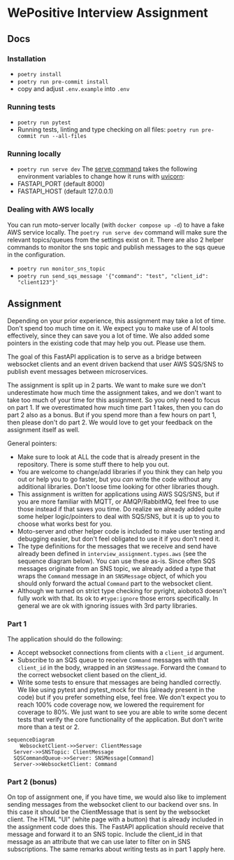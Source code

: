 # WePositive Interview Assignment

## Docs

### Installation
* `poetry install`
* `poetry run pre-commit install`
* copy and adjust `.env.example` into `.env`

### Running tests
* `poetry run pytest`
* Running tests, linting and type checking on all files: `poetry run pre-commit run --all-files`

### Running locally
* `poetry run serve dev`
The [serve command](interview_assignment/management/serve.py) takes the following environment variables
to change how it runs with [uvicorn](https://www.uvicorn.org/settings/#http):
* FASTAPI_PORT (default 8000)
* FASTAPI_HOST (default 127.0.0.1)

### Dealing with AWS locally
You can run moto-server locally (with `docker compose up -d`) to have a fake AWS service locally. The `poetry run serve dev` command will make sure the relevant topics/queues from the settings exist on it.
There are also 2 helper commands to monitor the sns topic and publish messages to the sqs queue in the configuration.
* `poetry run monitor_sns_topic`
* `poetry run send_sqs_message '{"command": "test", "client_id": "client123"}'`

## Assignment
Depending on your prior experience, this assignment may take a lot of time. Don't spend too much time on it. We expect you to make use of AI tools effectively, since they can save you a lot of time. We also added some pointers in the existing code that may help you out. Please use them.

The goal of this FastAPI application is to serve as a bridge between websocket clients and an event driven backend that user AWS SQS/SNS to publish event messages between microservices.

The assignment is split up in 2 parts. We want to make sure we don't underestimate how much time the assignment takes, and we don't want to take too much of your time for this assignment. So you only need to focus on part 1. If we overestimated how much time part 1 takes, then you can do part 2 also as a bonus. But if you spend more than a few hours on part 1, then please don't do part 2. We would love to get your feedback on the assignment itself as well.


General pointers:
* Make sure to look at ALL the code that is already present in the repository. There is some stuff there to help you out.
* You are welcome to change/add libraries if you think they can help you out or help you to go faster, but you *can* write the code without any additional libraries. Don't loose time looking for other libraries though.
* This assignment is written for applications using AWS SQS/SNS, but if you are more familiar with MQTT, or AMQP/RabbitMQ, feel free to use those instead if that saves you time. Do realize we already added quite some helper logic/pointers to deal with SQS/SNS, but it is up to you to choose what works best for you.
* Moto-server and other helper code is included to make user testing and debugging easier, but don't feel obligated to use it if you don't need it.
* The type definitions for the messages that we receive and send have already been defined in `interview_assignment.types.aws` (see the sequence diagram below). You can use these as-is. Since often SQS messages originate from an SNS topic, we already added a type that wraps the `Command` message in an `SNSMessage` object, of which you should only forward the actual `Command` part to the websocket client.
* Although we turned on strict type checking for pyright, aioboto3 doesn't fully work with that. Its ok to `#type:ignore` those errors specifically. In general we are ok with ignoring issues with 3rd party libraries.


### Part 1
The application should do the following:
* Accept websocket connections from clients with a `client_id` argument.
* Subscribe to an SQS queue to receive `Command` messages with that `client_id` in the body, wrapped in an `SNSMessage`. Forward the `Command` to the correct websocket client based on the client_id.
* Write some tests to ensure that messages are being handled correctly. We like using pytest and pytest_mock for this (already present in the code) but if you prefer something else, feel free. We don't expect you to reach 100% code coverage now, we lowered the requirement for coverage to 80%. We just want to see you are able to write some decent tests that verify the core functionality of the application. But don't write more than a test or 2.

```mermaid
sequenceDiagram
	WebsocketClient->>Server: ClientMessage
  Server->>SNSTopic: ClientMessage
  SQSCommandQueue->>Server: SNSMessage[Command]
  Server->>WebsocketClient: Command
```

### Part 2 (bonus)
On top of assignment one, if you have time, we would also like to implement sending messages from the websocket client to our backend over sns. In this case it should be the ClientMessage that is sent by the websocket client. The HTML "UI" (white page with a button) that is already included in the assignment code does this.
The FastAPI application should receive that message and forward it to an SNS topic. Include the client_id in that message as an attribute that we can use later to filter on in SNS subscriptions.
The same remarks about writing tests as in part 1 apply here.
